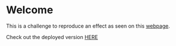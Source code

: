 # Welcome

This is a challenge to reproduce an effect as seen on this [webpage](https://www.pbsc.com/).

Check out the deployed version [HERE](https://jeanchristophem.github.io/scroll-test/)